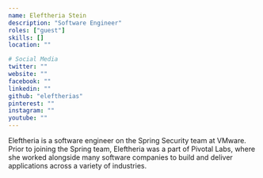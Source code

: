 ```yaml
---
name: Eleftheria Stein
description: "Software Engineer"
roles: ["guest"]
skills: []
location: ""

# Social Media
twitter: ""
website: ""
facebook: ""
linkedin: ""
github: "eleftherias"
pinterest: ""
instagram: ""
youtube: ""
---
```


Eleftheria is a software engineer on the Spring Security team at VMware. Prior to joining the Spring team, Eleftheria was a part of Pivotal Labs, where she worked alongside many software companies to build and deliver applications across a variety of industries.

<!--more-->
